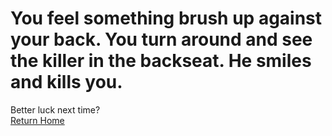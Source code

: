 # You feel something brush up against your back. You turn around and see the killer in the backseat. He smiles and kills you.  


Better luck next time?  
[Return Home](../sense-danger2.md)

